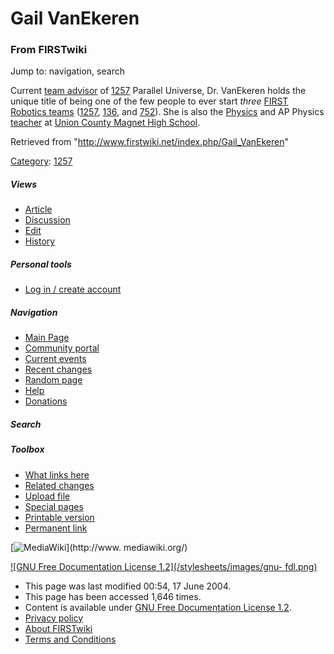 # Gail VanEkeren

### From FIRSTwiki

Jump to: navigation, search

Current [team advisor](/index.php/Team_advisor "Team advisor" ) of
[1257](/index.php/1257 "1257" ) Parallel Universe, Dr. VanEkeren holds the
unique title of being one of the few people to ever start _three_ [FIRST
Robotics teams](/index.php/FIRST_Robotics_team "FIRST Robotics team" )
([1257](/index.php/1257 "1257" ), [136](/index.php/136 "136" ), and
[752](/index.php/752 "752" )). She is also the [Physics](/index.php/Physics
"Physics" ) and AP Physics [teacher](/index.php/Teacher "Teacher" ) at [Union
County Magnet High
School](http://www.wikipedia.org/wiki/Union_County_Magnet_High_School
"wikipedia:Union_County_Magnet_High_School" ).

Retrieved from "<http://www.firstwiki.net/index.php/Gail_VanEkeren>"

[Category](/index.php?title=Special:Categories&article=Gail_VanEkeren
"Special:Categories" ): [1257](/index.php/Category:1257 "Category:1257" )

##### Views

  * [Article](/index.php/Gail_VanEkeren)
  * [Discussion](/index.php/Talk:Gail_VanEkeren)
  * [Edit](/index.php?title=Gail_VanEkeren&action=edit)
  * [History](/index.php?title=Gail_VanEkeren&action=history)

##### Personal tools

  * [Log in / create account](/index.php?title=Special:Userlogin&returnto=Gail_VanEkeren)

[](/index.php/Main_Page "Main Page" )

##### Navigation

  * [Main Page](/index.php/Main_Page)
  * [Community portal](/index.php/FIRSTwiki:Community_portal)
  * [Current events](/index.php/Current_events)
  * [Recent changes](/index.php/Special:Recentchanges)
  * [Random page](/index.php/Special:Random)
  * [Help](/index.php/FIRSTwiki:Help)
  * [Donations](/index.php/FIRSTwiki:Site_support)

##### Search



##### Toolbox

  * [What links here](/index.php/Special:Whatlinkshere/Gail_VanEkeren)
  * [Related changes](/index.php/Special:Recentchangeslinked/Gail_VanEkeren)
  * [Upload file](/index.php/Special:Upload)
  * [Special pages](/index.php/Special:Specialpages)
  * [Printable version](/index.php?title=Gail_VanEkeren&printable=yes)
  * [Permanent link](/index.php?title=Gail_VanEkeren&oldid=37680)

[![MediaWiki](/skins/common/images/poweredby_mediawiki_88x31.png)](http://www.
mediawiki.org/)

[![GNU Free Documentation License 1.2](/stylesheets/images/gnu-
fdl.png)](http://www.gnu.org/copyleft/fdl.html)

  * This page was last modified 00:54, 17 June 2004.
  * This page has been accessed 1,646 times.
  * Content is available under [GNU Free Documentation License 1.2](http://www.gnu.org/copyleft/fdl.html "http://www.gnu.org/copyleft/fdl.html" ).
  * [Privacy policy](/index.php/FIRSTwiki:Privacy_policy "FIRSTwiki:Privacy policy" )
  * [About FIRSTwiki](/index.php/FIRSTwiki:About "FIRSTwiki:About" )
  * [Terms and Conditions](/index.php/FIRSTwiki:Terms_and_conditions "FIRSTwiki:Terms and conditions" )


